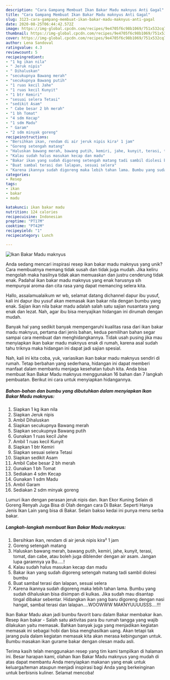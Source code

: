 ```yaml
---
description: "Cara Gampang Membuat Ikan Bakar Madu maknyus Anti Gagal"
title: "Cara Gampang Membuat Ikan Bakar Madu maknyus Anti Gagal"
slug: 3123-cara-gampang-membuat-ikan-bakar-madu-maknyus-anti-gagal
date: 2020-08-25T06:44:42.572Z
image: https://img-global.cpcdn.com/recipes/9e4705f6c98b1069/751x532cq70/ikan-bakar-madu-maknyus-foto-resep-utama.jpg
thumbnail: https://img-global.cpcdn.com/recipes/9e4705f6c98b1069/751x532cq70/ikan-bakar-madu-maknyus-foto-resep-utama.jpg
cover: https://img-global.cpcdn.com/recipes/9e4705f6c98b1069/751x532cq70/ikan-bakar-madu-maknyus-foto-resep-utama.jpg
author: Lena Sandoval
ratingvalue: 4.3
reviewcount: 5
recipeingredient:
- "1 kg ikan nila"
- " Jeruk nipis"
- " Dihaluskan"
- "secukupnya Bawang merah"
- "secukupnya Bawang putih"
- "1 ruas kecil Jahe"
- "1 ruas kecil Kunyit"
- "1 btr Kemiri"
- "sesuai selera Tetasi"
- "sedikit Asam"
- " Cabe besar 2 bh merah"
- "1 bh Tomat"
- "4 sdm Kecap"
- "1 sdm Madu"
- " Garam"
- "2 sdm minyak goreng"
recipeinstructions:
- "Bersihkan ikan, rendam di air jeruk nipis kira² 1 jam"
- "Goreng setengah matang"
- "Haluskan bawang merah, bawang putih, kemiri, jahe, kunyit, terasi, tomat, dan cabe, atau boleh juga diblender dengan air asam. Jangan lupa garamnya ya Bu.....!"
- "Kalau sudah halus masukan kecap dan madu"
- "Bakar ikan yang sudah digoreng setengah matang tadi sambil diolesi bumbu"
- "Buat sambal terasi dan lalapan, sesuai selera"
- "Karena ikannya sudah digoreng maka lebih tahan lama. Bumbu yang sudah dihaluskan bisa disimpan di kulkas. Jika sudah mau disantap tingal dibakar sebentar. Hidangkan ikan yang baru digoreng dengan nasi hangat, sambal terasi dan lalapan....WOOWWW MAKNYUUUUSSS....!!!"
categories:
- Resep
tags:
- ikan
- bakar
- madu

katakunci: ikan bakar madu 
nutrition: 124 calories
recipecuisine: Indonesian
preptime: "PT17M"
cooktime: "PT42M"
recipeyield: "1"
recipecategory: Lunch

---
```



![Ikan Bakar Madu maknyus](https://img-global.cpcdn.com/recipes/9e4705f6c98b1069/751x532cq70/ikan-bakar-madu-maknyus-foto-resep-utama.jpg)

Anda sedang mencari inspirasi resep ikan bakar madu maknyus yang unik? Cara membuatnya memang tidak susah dan tidak juga mudah. Jika keliru mengolah maka hasilnya tidak akan memuaskan dan justru cenderung tidak enak. Padahal ikan bakar madu maknyus yang enak harusnya sih mempunyai aroma dan cita rasa yang dapat memancing selera kita.

Hallo, assalamualaikum wr wb, selamat datang dichannel dapur ibu yusuf, kali ini dapur ibu yusuf akan memasak ikan bakar nila dengan bumbu yang enak. Sajian ikan nila bakar madu adalah salah satu sajian nusantara yang enak dan lezat. Nah, agar ibu bisa menyajikan hidangan ini dirumah dengan mudah.

Banyak hal yang sedikit banyak mempengaruhi kualitas rasa dari ikan bakar madu maknyus, pertama dari jenis bahan, kedua pemilihan bahan segar sampai cara membuat dan menghidangkannya. Tidak usah pusing jika mau menyiapkan ikan bakar madu maknyus enak di rumah, karena asal sudah tahu triknya maka hidangan ini dapat jadi sajian spesial.


Nah, kali ini kita coba, yuk, variasikan ikan bakar madu maknyus sendiri di rumah. Tetap berbahan yang sederhana, hidangan ini dapat memberi manfaat dalam membantu menjaga kesehatan tubuh kita. Anda bisa membuat Ikan Bakar Madu maknyus menggunakan 16 bahan dan 7 langkah pembuatan. Berikut ini cara untuk menyiapkan hidangannya.

<!--inarticleads1-->

##### Bahan-bahan dan bumbu yang dibutuhkan dalam menyiapkan Ikan Bakar Madu maknyus:

1. Siapkan 1 kg ikan nila
1. Siapkan  Jeruk nipis
1. Ambil  Dihaluskan
1. Siapkan secukupnya Bawang merah
1. Siapkan secukupnya Bawang putih
1. Gunakan 1 ruas kecil Jahe
1. Ambil 1 ruas kecil Kunyit
1. Siapkan 1 btr Kemiri
1. Siapkan sesuai selera Tetasi
1. Siapkan sedikit Asam
1. Ambil  Cabe besar 2 bh merah
1. Gunakan 1 bh Tomat
1. Sediakan 4 sdm Kecap
1. Gunakan 1 sdm Madu
1. Ambil  Garam
1. Sediakan 2 sdm minyak goreng


Lumuri ikan dengan perasan jeruk nipis dan. Ikan Ekor Kuning Selain di Goreng Renyah Juga Bisa di Olah dengan cara Di Bakar. Seperti Hanya Jenis Ikan Lain yang bisa di Bakar. Selain bakso kedai ini punya menu serba bakar. 

<!--inarticleads2-->

##### Langkah-langkah membuat Ikan Bakar Madu maknyus:

1. Bersihkan ikan, rendam di air jeruk nipis kira² 1 jam
1. Goreng setengah matang
1. Haluskan bawang merah, bawang putih, kemiri, jahe, kunyit, terasi, tomat, dan cabe, atau boleh juga diblender dengan air asam. Jangan lupa garamnya ya Bu.....!
1. Kalau sudah halus masukan kecap dan madu
1. Bakar ikan yang sudah digoreng setengah matang tadi sambil diolesi bumbu
1. Buat sambal terasi dan lalapan, sesuai selera
1. Karena ikannya sudah digoreng maka lebih tahan lama. Bumbu yang sudah dihaluskan bisa disimpan di kulkas. Jika sudah mau disantap tingal dibakar sebentar. Hidangkan ikan yang baru digoreng dengan nasi hangat, sambal terasi dan lalapan....WOOWWW MAKNYUUUUSSS....!!!


Ikan Bakar Madu akan jadi bumbu favorit baru dalam Bakar membakar ikan. Resep ikan bakar - Salah satu aktivitas para ibu rumah tangga yang wajib dilakukan yaitu memasak. Bahkan banyak juga yang menjadikan kegiatan memasak ini sebagai hobi dan bisa menghasilkan uang. Akan tetapi tak jarang pula dalam kegiatan memasak kita akan merasa kebingungan untuk. Bumbu masakan ikan gurame bakar dengan olesan madu asli. 

Terima kasih telah menggunakan resep yang tim kami tampilkan di halaman ini. Besar harapan kami, olahan Ikan Bakar Madu maknyus yang mudah di atas dapat membantu Anda menyiapkan makanan yang enak untuk keluarga/teman ataupun menjadi inspirasi bagi Anda yang berkeinginan untuk berbisnis kuliner. Selamat mencoba!

